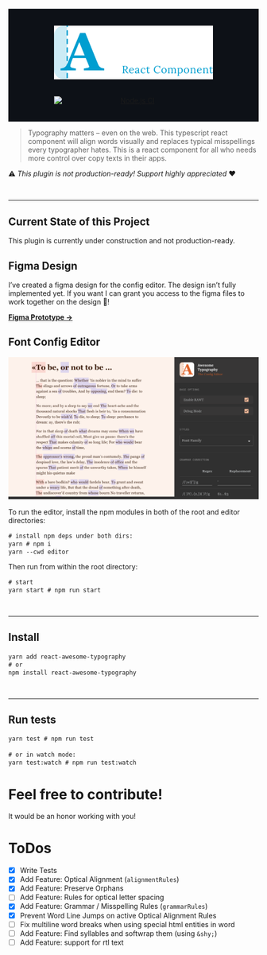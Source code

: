 <p align="center" style="background-color: #0d1117;">
<br/>
<br/>
    <img 
        src="doc/readme/logo/react/dark.svg" 
        alt="Awesome Typography – The Config Editor" 
        style="display: block; max-width: 20rem;" 
    />
<br/>
<br/>
    <a href="https://github.com/Coderwelsch/react-awesome-typography/actions/workflows/node.js.yml">
        <img 
            src="https://github.com/Coderwelsch/react-awesome-typography/actions/workflows/node.js.yml/badge.svg" 
            alt="Node.js CI" 
            style="display: block; max-width: 20rem;" 
        />
    </a>
    <br/>
    <br/>
</p>

> Typography matters – even on the web. This typescript react component will
> align words visually and replaces typical misspellings every typographer hates.
> This is a react component for all who needs more control over copy texts in
> their apps.

⚠️ _This plugin is not production-ready! Support highly appreciated_  ❤️️

<br/>
<hr/>

## Current State of this Project

This plugin is currently under construction and not production-ready. 

## Figma Design

I’ve created a figma design for the config editor. The design isn’t fully implemented yet. If you want I can grant you access to the figma files to work together on the design 🥳!

[**Figma Prototype →**](https://www.figma.com/proto/Ip1ZScLgGiaGIDKu7QuHdZ/Editor?node-id=11%3A3&scaling=min-zoom&page-id=0%3A1)

## Font Config Editor

![Config Editor](./doc/readme/editor.png)

To run the editor, install the npm modules in both of the root and editor
directories:

```shell
# install npm deps under both dirs:
yarn # npm i
yarn --cwd editor
```

Then run from within the root directory:

```
# start
yarn start # npm run start
```

<br/>
<hr/>

## Install

```shell
yarn add react-awesome-typography
# or
npm install react-awesome-typography
```

<br/>
<hr/>

## Run tests

```shell
yarn test # npm run test

# or in watch mode:
yarn test:watch # npm run test:watch
```

# Feel free to contribute!

It would be an honor working with you!

# ToDos

- [x] Write Tests 
- [x] Add Feature: Optical Alignment (`alignmentRules`)
- [x] Add Feature: Preserve Orphans
- [ ] Add Feature: Rules for optical letter spacing
- [x] Add Feature: Grammar / Misspelling Rules (`grammarRules`)
- [x] Prevent Word Line Jumps on active Optical Alignment Rules
- [ ] Fix multiline word breaks when using special html entities in word
- [ ] Add Feature: Find syllables and softwrap them (using `&shy;`)
- [ ] Add Feature: support for rtl text
